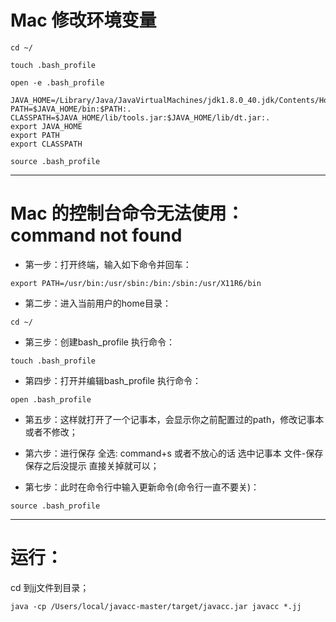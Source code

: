 # Mac 修改环境变量

```
cd ~/
```

```
touch .bash_profile
```

```
open -e .bash_profile
```

```
JAVA_HOME=/Library/Java/JavaVirtualMachines/jdk1.8.0_40.jdk/Contents/Home
PATH=$JAVA_HOME/bin:$PATH:.
CLASSPATH=$JAVA_HOME/lib/tools.jar:$JAVA_HOME/lib/dt.jar:.
export JAVA_HOME
export PATH
export CLASSPATH
```

```
source .bash_profile
```

---

# Mac 的控制台命令无法使用：command not found

- 第一步：打开终端，输入如下命令并回车：

```
export PATH=/usr/bin:/usr/sbin:/bin:/sbin:/usr/X11R6/bin
```

- 第二步：进入当前用户的home目录：

```
cd ~/
```

- 第三步：创建bash_profile 执行命令：

```
touch .bash_profile
```

- 第四步：打开并编辑bash_profile 执行命令：

```
open .bash_profile
```

- 第五步：这样就打开了一个记事本，会显示你之前配置过的path，修改记事本或者不修改；

- 第六步：进行保存 全选: command+s 或者不放心的话 选中记事本 文件-保存 保存之后没提示 直接关掉就可以；

- 第七步：此时在命令行中输入更新命令(命令行一直不要关)：

```
source .bash_profile
```

---

# 运行：

cd 到jj文件到目录；

```
java -cp /Users/local/javacc-master/target/javacc.jar javacc *.jj
```